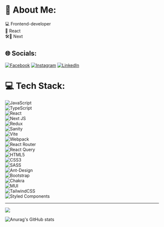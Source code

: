 # 💫 About Me:
💻 Frontend-developer<br>🎯 React<br>🛠🔋 Next


## 🌐 Socials:
[![Facebook](https://img.shields.io/badge/Facebook-%231877F2.svg?logo=Facebook&logoColor=white)](https://facebook.com/klvsov) [![Instagram](https://img.shields.io/badge/Instagram-%23E4405F.svg?logo=Instagram&logoColor=white)](https://instagram.com/klvsov) [![LinkedIn](https://img.shields.io/badge/LinkedIn-%230077B5.svg?logo=linkedin&logoColor=white)](https://linkedin.com/in/klvsov) 

# 💻 Tech Stack:

![JavaScript](https://img.shields.io/badge/javascript-%23323330.svg?style=for-the-badge&logo=javascript&logoColor=%23F7DF1E) <br/>
![TypeScript](https://img.shields.io/badge/typescript-%23007ACC.svg?style=for-the-badge&logo=typescript&logoColor=white) <br/> 
![React](https://img.shields.io/badge/react-%2320232a.svg?style=for-the-badge&logo=react&logoColor=%2361DAFB) <br/>
![Next JS](https://img.shields.io/badge/Next-black?style=for-the-badge&logo=next.js&logoColor=white) <br/>
![Redux](https://img.shields.io/badge/redux-%23593d88.svg?style=for-the-badge&logo=redux&logoColor=white) <br/>
![Sanity](https://img.shields.io/badge/sanity-%23323330?style=for-the-badge&logo=sanity&logoColor=white) <br/>
![Vite](https://img.shields.io/badge/vite-019733?style=for-the-badge&logo=vite&logoColor=white) <br/>
![Webpack](https://img.shields.io/badge/webpack-8DD6F9?style=for-the-badge&logo=webpack&logoColor=white) <br/>
![React Router](https://img.shields.io/badge/React_Router-CA4245?style=for-the-badge&logo=react-router&logoColor=white) <br/>
![React Query](https://img.shields.io/badge/React%20query-%2320232a?style=for-the-badge&logo=react-query&logoColor=white) <br/>
![HTML5](https://img.shields.io/badge/html5-%23E34F26.svg?style=for-the-badge&logo=html5&logoColor=white) <br/>
![CSS3](https://img.shields.io/badge/css3-%231572B6.svg?style=for-the-badge&logo=css3&logoColor=white) <br/>
![SASS](https://img.shields.io/badge/SASS-hotpink.svg?style=for-the-badge&logo=SASS&logoColor=white) <br/>
![Ant-Design](https://img.shields.io/badge/-AntDesign-%230170FE?style=for-the-badge&logo=ant-design&logoColor=white) <br/>
![Bootstrap](https://img.shields.io/badge/bootstrap-%23563D7C.svg?style=for-the-badge&logo=bootstrap&logoColor=white) <br/>
![Chakra](https://img.shields.io/badge/chakra-%234ED1C5.svg?style=for-the-badge&logo=chakraui&logoColor=white) <br/>
![MUI](https://img.shields.io/badge/MUI-%230081CB.svg?style=for-the-badge&logo=material-ui&logoColor=white) <br/>
![TailwindCSS](https://img.shields.io/badge/tailwindcss-%2338B2AC.svg?style=for-the-badge&logo=tailwind-css&logoColor=white) <br/>
![Styled Components](https://img.shields.io/badge/styled--components-DB7093?style=for-the-badge&logo=styled-components&logoColor=white) <br/>










---
[![](https://visitcount.itsvg.in/api?id=klvsov&icon=0&color=0)](https://visitcount.itsvg.in)

![Anurag's GitHub stats](https://github-readme-stats.vercel.app/api?username=klvsov&show_icons=true)
